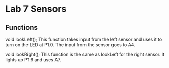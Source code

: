 Lab 7 Sensors
=============

Functions
-----------

void lookLeft();
	This function takes input from the left sensor and uses it to turn on the LED at P1.0.  The input from the sensor goes to A4. 
	
void lookRight();
	This function is the same as lookLeft for the right sensor.  It lights up P1.6 and uses A7.